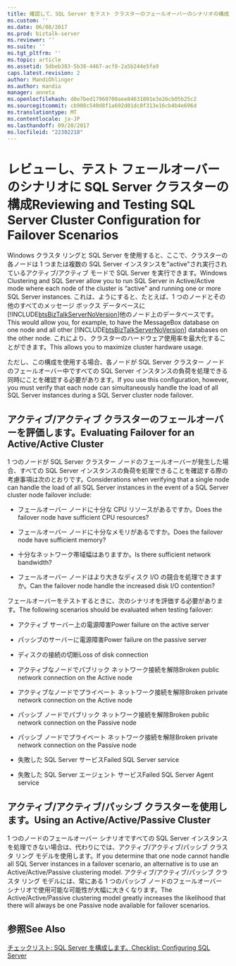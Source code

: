 ```yaml
---
title: 確認して、SQL Server をテスト クラスターのフェールオーバーのシナリオの構成 |Microsoft ドキュメント
ms.custom: ''
ms.date: 06/08/2017
ms.prod: biztalk-server
ms.reviewer: ''
ms.suite: ''
ms.tgt_pltfrm: ''
ms.topic: article
ms.assetid: 5dbeb383-5b38-4467-acf8-2a5b244e5fa9
caps.latest.revision: 2
author: MandiOhlinger
ms.author: mandia
manager: anneta
ms.openlocfilehash: d8e7bed17960700aee84631801e3e26cb05b25c2
ms.sourcegitcommit: cb908c540d8f1a692d01dc8f313e16cb4b4e696d
ms.translationtype: MT
ms.contentlocale: ja-JP
ms.lasthandoff: 09/20/2017
ms.locfileid: "22302218"
---
```

# <a name="reviewing-and-testing-sql-server-cluster-configuration-for-failover-scenarios"></a><span data-ttu-id="6f79c-102">レビューし、テスト フェールオーバーのシナリオに SQL Server クラスターの構成</span><span class="sxs-lookup"><span data-stu-id="6f79c-102">Reviewing and Testing SQL Server Cluster Configuration for Failover Scenarios</span></span>
<span data-ttu-id="6f79c-103">Windows クラスタ リングと SQL Server を使用すると、ここで、クラスターの各ノードは 1 つまたは複数の SQL Server インスタンスを"active"され実行されているアクティブ/アクティブ モードで SQL Server を実行できます。</span><span class="sxs-lookup"><span data-stu-id="6f79c-103">Windows Clustering and SQL Server allow you to run SQL Server in Active/Active mode where each node of the cluster is “active” and running one or more SQL Server instances.</span></span> <span data-ttu-id="6f79c-104">これは、ようにすると、たとえば、1 つのノードとその他のすべてのメッセージ ボックス データベースに[!INCLUDE[btsBizTalkServerNoVersion](../includes/btsbiztalkservernoversion-md.md)]他のノード上のデータベースです。</span><span class="sxs-lookup"><span data-stu-id="6f79c-104">This would allow you, for example, to have the MessageBox database on one node and all other [!INCLUDE[btsBizTalkServerNoVersion](../includes/btsbiztalkservernoversion-md.md)] databases on the other node.</span></span> <span data-ttu-id="6f79c-105">これにより、クラスターのハードウェア使用率を最大化することができます。</span><span class="sxs-lookup"><span data-stu-id="6f79c-105">This allows you to maximize cluster hardware usage.</span></span>  
  
 <span data-ttu-id="6f79c-106">ただし、この構成を使用する場合、各ノードが SQL Server クラスター ノードのフェールオーバー中ですべての SQL Server インスタンスの負荷を処理できる同時にことを確認する必要があります。</span><span class="sxs-lookup"><span data-stu-id="6f79c-106">If you use this configuration, however, you must verify that each node can simultaneously handle the load of all SQL Server instances during a SQL Server cluster node failover.</span></span>  
  
## <a name="evaluating-failover-for-an-activeactive-cluster"></a><span data-ttu-id="6f79c-107">アクティブ/アクティブ クラスターのフェールオーバーを評価します。</span><span class="sxs-lookup"><span data-stu-id="6f79c-107">Evaluating Failover for an Active/Active Cluster</span></span>  
 <span data-ttu-id="6f79c-108">1 つのノードが SQL Server クラスター ノードのフェールオーバーが発生した場合、すべての SQL Server インスタンスの負荷を処理できることを確認する際の考慮事項は次のとおりです。</span><span class="sxs-lookup"><span data-stu-id="6f79c-108">Considerations when verifying that a single node can handle the load of all SQL Server instances in the event of a SQL Server cluster node failover include:</span></span>  
  
-   <span data-ttu-id="6f79c-109">フェールオーバー ノードに十分な CPU リソースがあるですか。</span><span class="sxs-lookup"><span data-stu-id="6f79c-109">Does the failover node have sufficient CPU resources?</span></span>  
  
-   <span data-ttu-id="6f79c-110">フェールオーバー ノードに十分なメモリがあるですか。</span><span class="sxs-lookup"><span data-stu-id="6f79c-110">Does the failover node have sufficient memory?</span></span>  
  
-   <span data-ttu-id="6f79c-111">十分なネットワーク帯域幅はありますか。</span><span class="sxs-lookup"><span data-stu-id="6f79c-111">Is there sufficient network bandwidth?</span></span>  
  
-   <span data-ttu-id="6f79c-112">フェールオーバー ノードはより大きなディスク I/O の競合を処理できますか。</span><span class="sxs-lookup"><span data-stu-id="6f79c-112">Can the failover node handle the increased disk I/O contention?</span></span>  
  
 <span data-ttu-id="6f79c-113">フェールオーバーをテストするときに、次のシナリオを評価する必要があります。</span><span class="sxs-lookup"><span data-stu-id="6f79c-113">The following scenarios should be evaluated when testing failover:</span></span>  
  
-   <span data-ttu-id="6f79c-114">アクティブ サーバー上の電源障害</span><span class="sxs-lookup"><span data-stu-id="6f79c-114">Power failure on the active server</span></span>  
  
-   <span data-ttu-id="6f79c-115">パッシブのサーバーに電源障害</span><span class="sxs-lookup"><span data-stu-id="6f79c-115">Power failure on the passive server</span></span>  
  
-   <span data-ttu-id="6f79c-116">ディスクの接続の切断</span><span class="sxs-lookup"><span data-stu-id="6f79c-116">Loss of disk connection</span></span>  
  
-   <span data-ttu-id="6f79c-117">アクティブなノードでパブリック ネットワーク接続を解除</span><span class="sxs-lookup"><span data-stu-id="6f79c-117">Broken public network connection on the Active node</span></span>  
  
-   <span data-ttu-id="6f79c-118">アクティブなノードでプライベート ネットワーク接続を解除</span><span class="sxs-lookup"><span data-stu-id="6f79c-118">Broken private network connection on the Active node</span></span>  
  
-   <span data-ttu-id="6f79c-119">パッシブ ノードでパブリック ネットワーク接続を解除</span><span class="sxs-lookup"><span data-stu-id="6f79c-119">Broken public network connection on the Passive node</span></span>  
  
-   <span data-ttu-id="6f79c-120">パッシブ ノードでプライベート ネットワーク接続を解除</span><span class="sxs-lookup"><span data-stu-id="6f79c-120">Broken private network connection on the Passive node</span></span>  
  
-   <span data-ttu-id="6f79c-121">失敗した SQL Server サービス</span><span class="sxs-lookup"><span data-stu-id="6f79c-121">Failed SQL Server service</span></span>  
  
-   <span data-ttu-id="6f79c-122">失敗した SQL Server エージェント サービス</span><span class="sxs-lookup"><span data-stu-id="6f79c-122">Failed SQL Server Agent service</span></span>  
  
## <a name="using-an-activeactivepassive-cluster"></a><span data-ttu-id="6f79c-123">アクティブ/アクティブ/パッシブ クラスターを使用します。</span><span class="sxs-lookup"><span data-stu-id="6f79c-123">Using an Active/Active/Passive Cluster</span></span>  
 <span data-ttu-id="6f79c-124">1 つのノードのフェールオーバー シナリオですべての SQL Server インスタンスを処理できない場合は、代わりにでは、アクティブ/アクティブ/パッシブ クラスタ リング モデルを使用します。</span><span class="sxs-lookup"><span data-stu-id="6f79c-124">If you determine that one node cannot handle all SQL Server instances in a failover scenario, an alternative is to use an Active/Active/Passive clustering model.</span></span> <span data-ttu-id="6f79c-125">アクティブ/アクティブ/パッシブ クラスタ リング モデルには、常にある 1 つのパッシブ ノードのフェールオーバー シナリオで使用可能な可能性が大幅に大きくなります。</span><span class="sxs-lookup"><span data-stu-id="6f79c-125">The Active/Active/Passive clustering model greatly increases the likelihood that there will always be one Passive node available for failover scenarios.</span></span>  
  
## <a name="see-also"></a><span data-ttu-id="6f79c-126">参照</span><span class="sxs-lookup"><span data-stu-id="6f79c-126">See Also</span></span>  
 [<span data-ttu-id="6f79c-127">チェックリスト: SQL Server を構成します。</span><span class="sxs-lookup"><span data-stu-id="6f79c-127">Checklist: Configuring SQL Server</span></span>](~/technical-guides/checklist-configuring-sql-server.md)